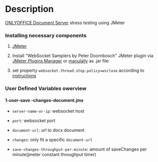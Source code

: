 
# Description

[ONLYOFFICE Document Server][1] stress testing using JMeter

### Installing necessary components

1. [JMeter](https://jmeter.apache.org/download_jmeter.cgi)

2. Install "WebSocket Samplers by Peter Doornbosch" JMeter plugin via [JMeter Plugins Manager](https://jmeter-plugins.org/install/Install/) or [manulally](https://github.com/ptrd/jmeter-websocket-samplers#usage) as .jar file

3. set property `websocket.thread.stop.policy=wsclose` according to [instructions](https://github.com/ptrd/jmeter-websocket-samplers#connections)

### User Defined Variables owerview

#### 1-user-save -changes-document.jmx

- `server-name-or-ip`: websocket host
- `port`: websocket port
- `document-url`: url to docx document
- `changes`: only fit a specific `document-url`
- `save-changes-throughput-per-minute`: amount of saveChanges per minute(jmeter constant throughput timer)

  [1]: https://github.com/ONLYOFFICE/DocumentServer


